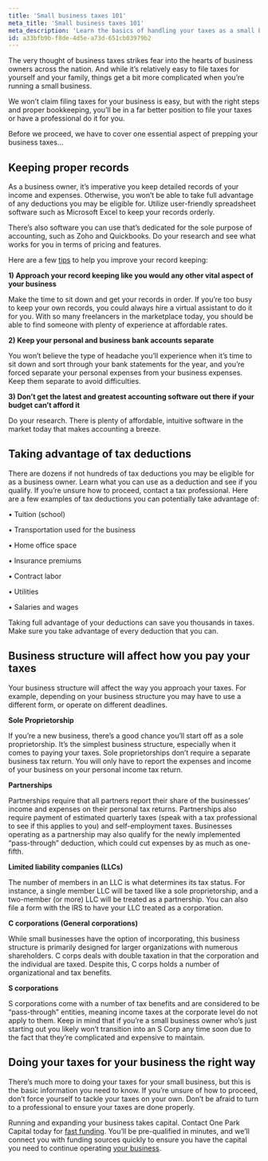 ```yaml
---
title: 'Small business taxes 101'
meta_title: 'Small business taxes 101'
meta_description: 'Learn the basics of handling your taxes as a small business owner. Turn to One Park Financial for FAST alternative funding.'
id: a33bfb9b-f8de-4d5e-a73d-651cb03979b2
---
```

The very thought of business taxes strikes fear into the hearts of business owners across the nation. And while it’s relatively easy to file taxes for yourself and your family, things get a bit more complicated when you’re running a small business. 

We won’t claim filing taxes for your business is easy, but with the right steps and proper bookkeeping, you’ll be in a far better position to file your taxes or have a professional do it for you. 

Before we proceed, we have to cover one essential aspect of prepping your business taxes…

## Keeping proper records 

As a business owner, it’s imperative you keep detailed records of your income and expenses. Otherwise, you won’t be able to take full advantage of any deductions you may be eligible for. Utilize user-friendly spreadsheet software such as Microsoft Excel to keep your records orderly. 

There’s also software you can use that’s dedicated for the sole purpose of accounting, such as Zoho and Quickbooks. Do your research and see what works for you in terms of pricing and features. 

Here are a few [tips](https://www.oneparkfinancial.com/blog/how-does-invoice-factoring-work) to help you improve your record keeping: 

**1)	Approach your record keeping like you would any other vital aspect of your business** 

Make the time to sit down and get your records in order. If you’re too busy to keep your own records, you could always hire a virtual assistant to do it for you. With so many freelancers in the marketplace today, you should be able to find someone with plenty of experience at affordable rates. 

**2)	Keep your personal and business bank accounts separate**

You won’t believe the type of headache you’ll experience when it’s time to sit down and sort through your bank statements for the year, and you’re forced separate your personal expenses from your business expenses. Keep them separate to avoid difficulties. 

**3)	Don’t get the latest and greatest accounting software out there if your budget can’t afford it**

Do your research. There is plenty of affordable, intuitive software in the market today that makes accounting a breeze. 

## Taking advantage of tax deductions 

There are dozens if not hundreds of tax deductions you may be eligible for as a business owner. Learn what you can use as a deduction and see if you qualify. If you’re unsure how to proceed, contact a tax professional. 
Here are a few examples of tax deductions you can potentially take advantage of:

•	Tuition (school) 

•	Transportation used for the business 

•	Home office space 

•	Insurance premiums 

•	Contract labor 

•	Utilities 

•	Salaries and wages 

Taking full advantage of your deductions can save you thousands in taxes. Make sure you take advantage of every deduction that you can. 

## Business structure will affect how you pay your taxes 

Your business structure will affect the way you approach your taxes. For example, depending on your business structure you may have to use a different form, or operate on different deadlines.

**Sole Proprietorship**

If you’re a new business, there’s a good chance you’ll start off as a sole proprietorship. It’s the simplest business structure, especially when it comes to paying your taxes. Sole proprietorships don’t require a separate business tax return. You will only have to report the expenses and income of your business on your personal income tax return. 

**Partnerships**

Partnerships require that all partners report their share of the businesses’ income and expenses on their personal tax returns. Partnerships also require payment of estimated quarterly taxes (speak with a tax professional to see if this applies to you) and self-employment taxes. Businesses operating as a partnership may also qualify for the newly implemented “pass-through” deduction, which could cut expenses by as much as one-fifth. 

**Limited liability companies (LLCs)**

The number of members in an LLC is what determines its tax status. For instance, a single member LLC will be taxed like a sole proprietorship, and a two-member (or more) LLC will be treated as a partnership. You can also file a form with the IRS to have your LLC treated as a corporation.

**C corporations (General corporations)**

While small businesses have the option of incorporating, this business structure is primarily designed for larger organizations with numerous shareholders. C corps deals with double taxation in that the corporation and the individual are taxed. Despite this, C corps holds a number of organizational and tax benefits. 

**S corporations** 

S corporations come with a number of tax benefits and are considered to be “pass-through” entities, meaning income taxes at the corporate level do not apply to them. Keep in mind that if you’re a small business owner who’s just starting out you likely won’t transition into an S Corp any time soon due to the fact that they’re complicated and expensive to maintain. 

## Doing your taxes for your business the right way 

There’s much more to doing your taxes for your small business, but this is the basic information you need to know. If you’re unsure of how to proceed, don’t force yourself to tackle your taxes on your own. Don’t be afraid to turn to a professional to ensure your taxes are done properly. 

Running and expanding your business takes capital. Contact One Park Capital today for [fast funding](https://www.oneparkfinancial.com/pre-qualification). You’ll be pre-qualified in minutes, and we’ll connect you with funding sources quickly to ensure you have the capital you need to continue operating [your business](https://www.oneparkfinancial.com/).